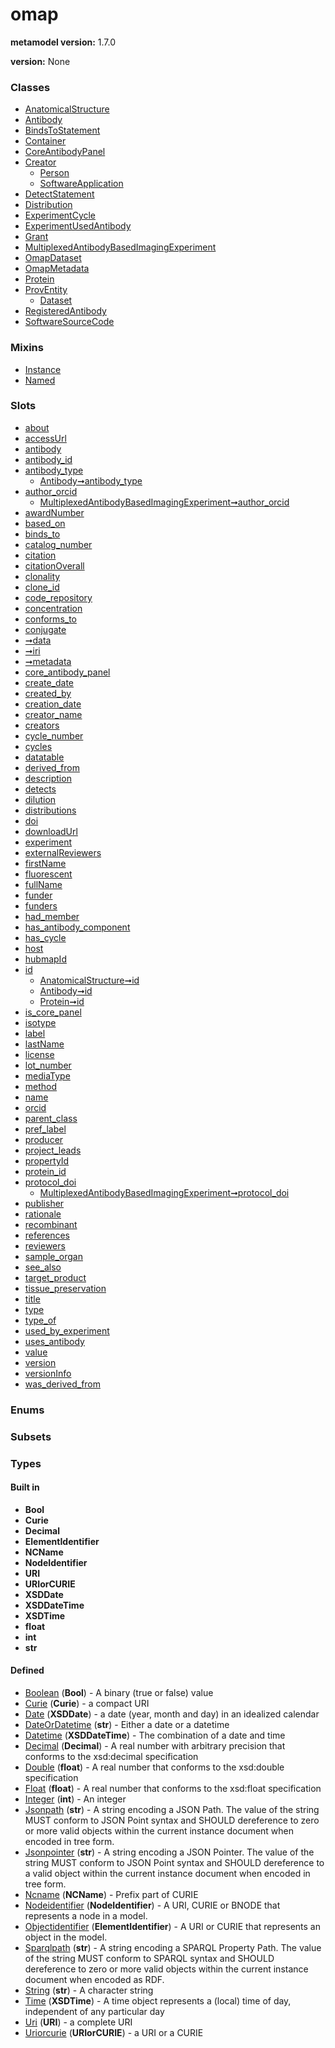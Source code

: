
# omap


**metamodel version:** 1.7.0

**version:** None





### Classes

 * [AnatomicalStructure](AnatomicalStructure.md)
 * [Antibody](Antibody.md)
 * [BindsToStatement](BindsToStatement.md)
 * [Container](Container.md)
 * [CoreAntibodyPanel](CoreAntibodyPanel.md)
 * [Creator](Creator.md)
     * [Person](Person.md)
     * [SoftwareApplication](SoftwareApplication.md)
 * [DetectStatement](DetectStatement.md)
 * [Distribution](Distribution.md)
 * [ExperimentCycle](ExperimentCycle.md)
 * [ExperimentUsedAntibody](ExperimentUsedAntibody.md)
 * [Grant](Grant.md)
 * [MultiplexedAntibodyBasedImagingExperiment](MultiplexedAntibodyBasedImagingExperiment.md)
 * [OmapDataset](OmapDataset.md)
 * [OmapMetadata](OmapMetadata.md)
 * [Protein](Protein.md)
 * [ProvEntity](ProvEntity.md)
     * [Dataset](Dataset.md)
 * [RegisteredAntibody](RegisteredAntibody.md)
 * [SoftwareSourceCode](SoftwareSourceCode.md)

### Mixins

 * [Instance](Instance.md)
 * [Named](Named.md)

### Slots

 * [about](about.md)
 * [accessUrl](accessUrl.md)
 * [antibody](antibody.md)
 * [antibody_id](antibody_id.md)
 * [antibody_type](antibody_type.md)
     * [Antibody➞antibody_type](Antibody_antibody_type.md)
 * [author_orcid](author_orcid.md)
     * [MultiplexedAntibodyBasedImagingExperiment➞author_orcid](MultiplexedAntibodyBasedImagingExperiment_author_orcid.md)
 * [awardNumber](awardNumber.md)
 * [based_on](based_on.md)
 * [binds_to](binds_to.md)
 * [catalog_number](catalog_number.md)
 * [citation](citation.md)
 * [citationOverall](citationOverall.md)
 * [clonality](clonality.md)
 * [clone_id](clone_id.md)
 * [code_repository](code_repository.md)
 * [concentration](concentration.md)
 * [conforms_to](conforms_to.md)
 * [conjugate](conjugate.md)
 * [➞data](container__data.md)
 * [➞iri](container__iri.md)
 * [➞metadata](container__metadata.md)
 * [core_antibody_panel](core_antibody_panel.md)
 * [create_date](create_date.md)
 * [created_by](created_by.md)
 * [creation_date](creation_date.md)
 * [creator_name](creator_name.md)
 * [creators](creators.md)
 * [cycle_number](cycle_number.md)
 * [cycles](cycles.md)
 * [datatable](datatable.md)
 * [derived_from](derived_from.md)
 * [description](description.md)
 * [detects](detects.md)
 * [dilution](dilution.md)
 * [distributions](distributions.md)
 * [doi](doi.md)
 * [downloadUrl](downloadUrl.md)
 * [experiment](experiment.md)
 * [externalReviewers](externalReviewers.md)
 * [firstName](firstName.md)
 * [fluorescent](fluorescent.md)
 * [fullName](fullName.md)
 * [funder](funder.md)
 * [funders](funders.md)
 * [had_member](had_member.md)
 * [has_antibody_component](has_antibody_component.md)
 * [has_cycle](has_cycle.md)
 * [host](host.md)
 * [hubmapId](hubmapId.md)
 * [id](id.md)
     * [AnatomicalStructure➞id](AnatomicalStructure_id.md)
     * [Antibody➞id](Antibody_id.md)
     * [Protein➞id](Protein_id.md)
 * [is_core_panel](is_core_panel.md)
 * [isotype](isotype.md)
 * [label](label.md)
 * [lastName](lastName.md)
 * [license](license.md)
 * [lot_number](lot_number.md)
 * [mediaType](mediaType.md)
 * [method](method.md)
 * [name](name.md)
 * [orcid](orcid.md)
 * [parent_class](parent_class.md)
 * [pref_label](pref_label.md)
 * [producer](producer.md)
 * [project_leads](project_leads.md)
 * [propertyId](propertyId.md)
 * [protein_id](protein_id.md)
 * [protocol_doi](protocol_doi.md)
     * [MultiplexedAntibodyBasedImagingExperiment➞protocol_doi](MultiplexedAntibodyBasedImagingExperiment_protocol_doi.md)
 * [publisher](publisher.md)
 * [rationale](rationale.md)
 * [recombinant](recombinant.md)
 * [references](references.md)
 * [reviewers](reviewers.md)
 * [sample_organ](sample_organ.md)
 * [see_also](see_also.md)
 * [target_product](target_product.md)
 * [tissue_preservation](tissue_preservation.md)
 * [title](title.md)
 * [type](type.md)
 * [type_of](type_of.md)
 * [used_by_experiment](used_by_experiment.md)
 * [uses_antibody](uses_antibody.md)
 * [value](value.md)
 * [version](version.md)
 * [versionInfo](versionInfo.md)
 * [was_derived_from](was_derived_from.md)

### Enums


### Subsets


### Types


#### Built in

 * **Bool**
 * **Curie**
 * **Decimal**
 * **ElementIdentifier**
 * **NCName**
 * **NodeIdentifier**
 * **URI**
 * **URIorCURIE**
 * **XSDDate**
 * **XSDDateTime**
 * **XSDTime**
 * **float**
 * **int**
 * **str**

#### Defined

 * [Boolean](types/Boolean.md)  (**Bool**)  - A binary (true or false) value
 * [Curie](types/Curie.md)  (**Curie**)  - a compact URI
 * [Date](types/Date.md)  (**XSDDate**)  - a date (year, month and day) in an idealized calendar
 * [DateOrDatetime](types/DateOrDatetime.md)  (**str**)  - Either a date or a datetime
 * [Datetime](types/Datetime.md)  (**XSDDateTime**)  - The combination of a date and time
 * [Decimal](types/Decimal.md)  (**Decimal**)  - A real number with arbitrary precision that conforms to the xsd:decimal specification
 * [Double](types/Double.md)  (**float**)  - A real number that conforms to the xsd:double specification
 * [Float](types/Float.md)  (**float**)  - A real number that conforms to the xsd:float specification
 * [Integer](types/Integer.md)  (**int**)  - An integer
 * [Jsonpath](types/Jsonpath.md)  (**str**)  - A string encoding a JSON Path. The value of the string MUST conform to JSON Point syntax and SHOULD dereference to zero or more valid objects within the current instance document when encoded in tree form.
 * [Jsonpointer](types/Jsonpointer.md)  (**str**)  - A string encoding a JSON Pointer. The value of the string MUST conform to JSON Point syntax and SHOULD dereference to a valid object within the current instance document when encoded in tree form.
 * [Ncname](types/Ncname.md)  (**NCName**)  - Prefix part of CURIE
 * [Nodeidentifier](types/Nodeidentifier.md)  (**NodeIdentifier**)  - A URI, CURIE or BNODE that represents a node in a model.
 * [Objectidentifier](types/Objectidentifier.md)  (**ElementIdentifier**)  - A URI or CURIE that represents an object in the model.
 * [Sparqlpath](types/Sparqlpath.md)  (**str**)  - A string encoding a SPARQL Property Path. The value of the string MUST conform to SPARQL syntax and SHOULD dereference to zero or more valid objects within the current instance document when encoded as RDF.
 * [String](types/String.md)  (**str**)  - A character string
 * [Time](types/Time.md)  (**XSDTime**)  - A time object represents a (local) time of day, independent of any particular day
 * [Uri](types/Uri.md)  (**URI**)  - a complete URI
 * [Uriorcurie](types/Uriorcurie.md)  (**URIorCURIE**)  - a URI or a CURIE
